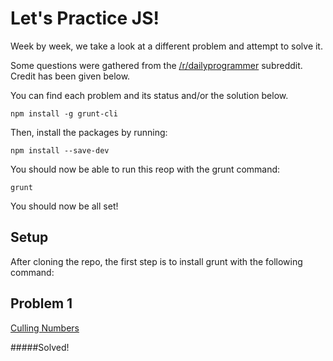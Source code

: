 # Let's Practice JS!

Week by week, we take a look at a different problem and attempt to solve it.

Some questions were gathered from the [/r/dailyprogrammer](http://www.reddit.com/r/dailyprogrammer/comments/30ubcl/20150330_challenge_208_easy_culling_numbers/) subreddit.
Credit has been given below.

You can find each problem and its status and/or the solution below.

    npm install -g grunt-cli

Then, install the packages by running:

    npm install --save-dev

You should now be able to run this reop with the grunt command:

    grunt

You should now be all set!

## Setup

After cloning the repo, the first step is to install grunt with the following
command:


## Problem 1

[Culling Numbers](http://www.reddit.com/r/dailyprogrammer/comments/30ubcl/20150330_challenge_208_easy_culling_numbers/)

#####Solved!


